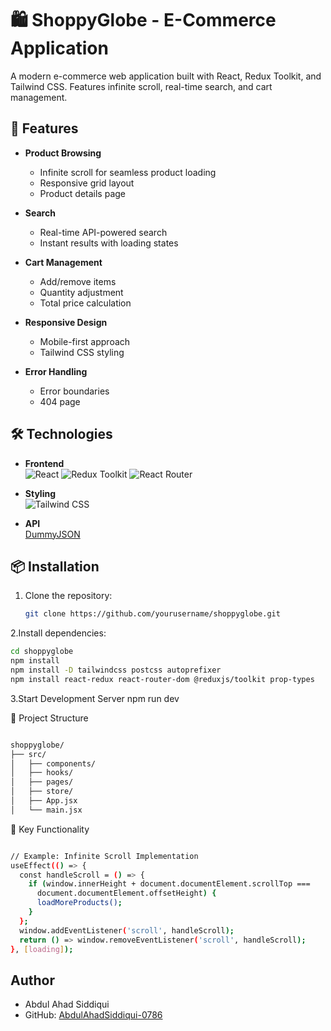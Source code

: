 # 🛍️ ShoppyGlobe - E-Commerce Application

A modern e-commerce web application built with React, Redux Toolkit, and Tailwind CSS. Features infinite scroll, real-time search, and cart management.


## 🚀 Features

- **Product Browsing**  
  - Infinite scroll for seamless product loading
  - Responsive grid layout
  - Product details page

- **Search**  
  - Real-time API-powered search
  - Instant results with loading states

- **Cart Management**  
  - Add/remove items
  - Quantity adjustment
  - Total price calculation

- **Responsive Design**  
  - Mobile-first approach
  - Tailwind CSS styling

- **Error Handling**  
  - Error boundaries
  - 404 page

## 🛠️ Technologies

- **Frontend**  
  ![React](https://img.shields.io/badge/React-18.2.0-blue)
  ![Redux Toolkit](https://img.shields.io/badge/Redux_Toolkit-1.9.5-purple)
  ![React Router](https://img.shields.io/badge/React_Router-6.16.0-orange)

- **Styling**  
  ![Tailwind CSS](https://img.shields.io/badge/Tailwind_CSS-3.3.3-blueviolet)

- **API**  
  [DummyJSON](https://dummyjson.com/docs/products)

## 📦 Installation

1. Clone the repository:
   ```bash
   git clone https://github.com/yourusername/shoppyglobe.git

2.Install dependencies:
```bash 
cd shoppyglobe
npm install
npm install -D tailwindcss postcss autoprefixer
npm install react-redux react-router-dom @reduxjs/toolkit prop-types
```



3.Start Development Server
npm run dev

📂 Project Structure
```bash

shoppyglobe/
├── src/
│   ├── components/     
│   ├── hooks/           
│   ├── pages/           
│   ├── store/           
│   ├── App.jsx          
│   └── main.jsx         
```
🔑 Key Functionality
```bash

// Example: Infinite Scroll Implementation
useEffect(() => {
  const handleScroll = () => {
    if (window.innerHeight + document.documentElement.scrollTop === 
      document.documentElement.offsetHeight) {
      loadMoreProducts();
    }
  };
  window.addEventListener('scroll', handleScroll);
  return () => window.removeEventListener('scroll', handleScroll);
}, [loading]);
```
## Author

- Abdul Ahad Siddiqui  
- GitHub: [AbdulAhadSiddiqui-0786](https://github.com/AbdulAhadSiddiqui-0786)





